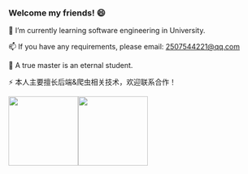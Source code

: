 ### Welcome my friends! 😄

🌱 I’m currently learning software engineering in University.

📫 If you have any requirements, please email: 2507544221@qq.com

🔭 A true master is an eternal student.

⚡ 本人主要擅长后端&爬虫相关技术，欢迎联系合作！

<img src="https://github-readme-stats-sooty-beta-38.vercel.app/api?username=freecho&show_icons=true&theme=transparent&count_private=true&line_height=21&locale=cn" style="height:137px;align: 0;"><img src="https://github-readme-stats-sooty-beta-38.vercel.app/api/top-langs/?username=freecho&layout=compact" style="height:137px; align: 0;">







<!--
**freecho/freecho** is a ✨ _special_ ✨ repository because its `README.md` (this file) appears on your GitHub profile.

Here are some ideas to get you started:

- 🔭 I’m currently working on ...
- 🌱 I’m currently learning ...
- 👯 I’m looking to collaborate on ...
- 🤔 I’m looking for help with ...
- 💬 Ask me about ...
- 📫 How to reach me: ...
- 😄 Pronouns: ...
- ⚡ Fun fact: ...
-->
